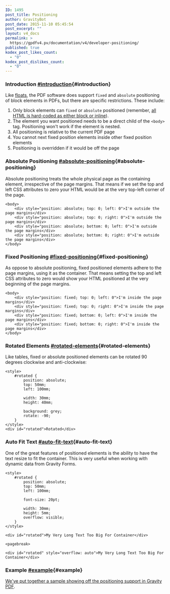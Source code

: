```yaml
---
ID: 1495
post_title: Positioning
author: GravityBot
post_date: 2015-11-10 05:45:54
post_excerpt: ""
layout: v4_docs
permalink: >
  https://gpdfv4.pv/documentation/v4/developer-positioning/
published: true
kodex_post_likes_count:
  - "0"
kodex_post_dislikes_count:
  - "0"
---
```

### Introduction [#introduction](#introduction){#introduction}

Like [floats](https://gpdfv4.pv/v4-docs/developer-floats/), the PDF software does support `fixed` and `absolute` positioning of block elements in PDFs, but there are specific restrictions. These include:

1. Only block elements can `fixed` or `absolute` positioned (remember, [all HTML is hard-coded as either block or inline](https://gpdfv4.pv/v4-docs/developer-supported-html-and-css/#html-support)).
1. The element you want positioned needs to be a direct child of the `<body>` tag. Positioning won't work if the element is nested.
1. All positioning is relative to the current PDF page
1. You cannot next fixed position elements inside other fixed position elements
1. Positioning is overridden if it would be off the page

### Absolute Positioning [#absolute-positioning](#absolute-positioning){#absolute-positioning}

Absolute positioning treats the whole physical page as the containing element, irrespective of the page margins. That means if we set the top and left CSS attributes to zero your HTML would be at the very top-left corner of the page. 

```{.language-html}
<body>
    <div style="position: absolute; top: 0; left: 0">I'm outside the page margins</div>
    <div style="position: absolute; top: 0; right: 0">I'm outside the page margins</div>
    <div style="position: absolute; bottom: 0; left: 0">I'm outside the page margins</div>
    <div style="position: absolute; bottom: 0; right: 0">I'm outside the page margins</div>
</body>
```

### Fixed Positioning [#fixed-positioning](#fixed-positioning){#fixed-positioning}

As oppose to absolute positioning, fixed positioned elements adhere to the page margins, using it as the container. That means setting the top and left CSS attributes to zero would show your HTML positioned at the very beginning of the page margins.

```{.language-html}
<body>
    <div style="position: fixed; top: 0; left: 0">I'm inside the page margins</div>
    <div style="position: fixed; top: 0; right: 0">I'm inside the page margins</div>
    <div style="position: fixed; bottom: 0; left: 0">I'm inside the page margins</div>
    <div style="position: fixed; bottom: 0; right: 0">I'm inside the page margins</div>
</body>
```

### Rotated Elements [#rotated-elements](#rotated-elements){#rotated-elements}

Like tables, fixed or absolute positioned elements can be rotated 90 degrees clockwise and anti-clockwise:

```{.language-html}
<style>
    #rotated {
        position: absolute;
        top: 50mm;
        left: 100mm;

        width: 30mm;
        height: 40mm;

        background: grey;
        rotate: -90;
    }
</style>
<div id="rotated">Rotated</div>
```

### Auto Fit Text [#auto-fit-text](#auto-fit-text){#auto-fit-text}

One of the great features of positioned elements is the ability to have the text resize to fit the container. This is very useful when working with dynamic data from Gravity Forms.

```{.language-html}
<style>
    #rotated {
        position: absolute;
        top: 50mm;
        left: 100mm;

        font-size: 20pt;

        width: 30mm;
        height: 5mm;
        overflow: visible;
    }
</style>

<div id="rotated">My Very Long Text Too Big For Container</div>

<pagebreak>

<div id="rotated" style="overflow: auto">My Very Long Text Too Big For Container</div>
```

### Example [#example](#example){#example}

[We've put together a sample showing off the positioning support in Gravity PDF](https://gist.github.com/blueliquiddesigns/995559887bbad94b167f).